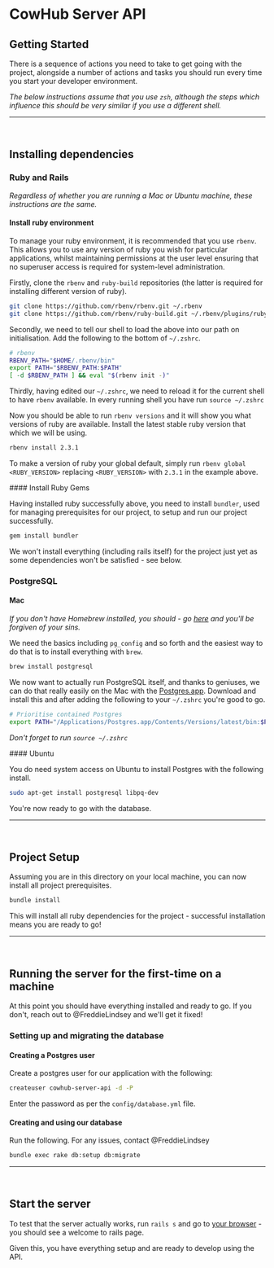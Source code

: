# CowHub Server API

## Getting Started

There is a sequence of actions you need to take to get going with the project, alongside a number of actions and tasks you should run every time you start your developer environment.

_The below instructions assume that you use `zsh`, although the steps which influence this should be very similar if you use a different shell._

---
<br>

## Installing dependencies

### Ruby and Rails

_Regardless of whether you are running a Mac or Ubuntu machine, these instructions are the same._

#### Install ruby environment

To manage your ruby environment, it is recommended that you use `rbenv`. This allows you to use any version of ruby you wish for particular applications, whilst maintaining permissions at the user level ensuring that no superuser access is required for system-level administration.

Firstly, clone the `rbenv` and `ruby-build` repositories (the latter is required for installing different version of ruby).

```bash
git clone https://github.com/rbenv/rbenv.git ~/.rbenv
git clone https://github.com/rbenv/ruby-build.git ~/.rbenv/plugins/ruby-build
```

Secondly, we need to tell our shell to load the above into our path on initialisation. Add the following to the bottom of `~/.zshrc`.

```bash
# rbenv
RBENV_PATH="$HOME/.rbenv/bin"
export PATH="$RBENV_PATH:$PATH"
[ -d $RBENV_PATH ] && eval "$(rbenv init -)"
```

Thirdly, having edited our `~/.zshrc`, we need to reload it for the current shell to have `rbenv` available. In every running shell you have run `source ~/.zshrc`

Now you should be able to run `rbenv versions` and it will show you what versions of ruby are available. Install the latest stable ruby version that which we will be using.

```bash
rbenv install 2.3.1
```

To make a version of ruby your global default, simply run `rbenv global <RUBY_VERSION>` replacing `<RUBY_VERSION>` with `2.3.1` in the example above.

#### Install Ruby Gems

Having installed ruby successfully above, you need to install `bundler`, used for managing prerequisites for our project, to setup and run our project successfully.

```bash
gem install bundler
```

We won't install everything (including rails itself) for the project just yet as some dependencies won't be satisfied - see below.

### PostgreSQL

#### Mac

_If you don't have Homebrew installed, you should - go [here](https://brew.sh) and you'll be forgiven of your sins._

We need the basics including `pg_config` and so forth and the easiest way to do that is to install everything with `brew`.

```bash
brew install postgresql
```

We now want to actually run PostgreSQL itself, and thanks to geniuses, we can do that really easily on the Mac with the [Postgres.app](http://postgresapp.com/). Download and install this and after adding the following to your `~/.zshrc` you're good to go.

```bash
# Prioritise contained Postgres
export PATH="/Applications/Postgres.app/Contents/Versions/latest/bin:$PATH"
```

_Don't forget to run `source ~/.zshrc`_

#### Ubuntu

You do need system access on Ubuntu to install Postgres with the following install.

```bash
sudo apt-get install postgresql libpq-dev
```

You're now ready to go with the database.

---
<br>

## Project Setup

Assuming you are in this directory on your local machine, you can now install all project prerequisites.

```bash
bundle install
```

This will install all ruby dependencies for the project - successful installation means you are ready to go!

---
<br>

## Running the server for the first-time on a machine

At this point you should have everything installed and ready to go. If you don't, reach out to @FreddieLindsey and we'll get it fixed!

### Setting up and migrating the database

#### Creating a Postgres user

Create a postgres user for our application with the following:

```bash
createuser cowhub-server-api -d -P
```

Enter the password as per the `config/database.yml` file.

#### Creating and using our database

Run the following. For any issues, contact @FreddieLindsey

```bash
bundle exec rake db:setup db:migrate
```

---
<br>

## Start the server

To test that the server actually works, run `rails s` and go to [your browser](http://localhost:3000) - you should see a welcome to rails page.

Given this, you have everything setup and are ready to develop using the API.
